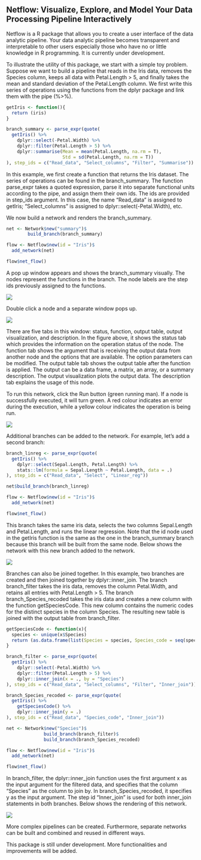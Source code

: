 
## Netflow: Visualize, Explore, and Model Your Data Processing Pipeline Interactively

Netflow is a R package that allows you to create a user interface of the
data analytic pipeline. Your data analytic pipeline becomes transparent
and interpretable to other users especially those who have no or little
knowledge in R programming. It is currently under development.

To illustrate the utility of this package, we start with a simple toy
problem. Suppose we want to build a pipeline that reads in the Iris
data, removes the Species column, keeps all data with Petal.Length \> 5,
and finally takes the mean and standard deviation of the Petal.Length
column. We first write this series of operations using the functions
from the dplyr package and link them with the pipe (%\>%).

``` r
getIris <- function(){
  return (iris)
}

branch_summary <- parse_expr(quote(  
  getIris() %>%
    dplyr::select(-Petal.Width) %>%
    dplyr::filter(Petal.Length > 5) %>%
    dplyr::summarise(Mean = mean(Petal.Length, na.rm = T),
                     Std = sd(Petal.Length, na.rm = T))
), step_ids = c("Read_data", "Select_columns", "Filter", "Summarise"))
```

In this example, we first create a function that returns the Iris
dataset. The series of operations can be found in the branch_summary.
The function parse_expr takes a quoted expression, parse it into
separate functional units according to the pipe, and assign them their
own ids. The ids are provided in step_ids argument. In this case, the
name “Read_data” is assigned to getIris; “Select_columns” is assigned to
dplyr::select(-Petal.Width), etc.

We now build a network and renders the branch_summary.

``` r
net <- Network$new("summary")$
        build_branch(branch_summary)

flow <- Netflow$new(id = "Iris")$
  add_network(net)

flow$net_flow()
```

A pop up window appears and shows the branch_summary visually. The nodes
represent the functions in the branch. The node labels are the step ids
previously assigned to the functions.

![](img/branch_summary.png)

Double click a node and a separate window pops up.

![](img/node_window.png)

There are five tabs in this window: status, function, output table,
output visualization, and description. In the figure above, it shows the
status tab which provides the information on the operation status of the
node. The function tab shows the argument that is receiving the output
data from another node and the options that are available. The option
parameters can be modified. The output table tab shows the output table
after the function is applied. The output can be a data frame, a matrix,
an array, or a summary description. The output visualization plots the
output data. The description tab explains the usage of this node.

To run this network, click the Run button (green running man). If a node
is successfully executed, it will turn green. A red colour indicates an
error during the execution, while a yellow colour indicates the
operation is being run.

![](img/branch_summary_run.png)

Additional branches can be added to the network. For example, let’s add
a second branch:

``` r
branch_linreg <- parse_expr(quote(
  getIris() %>%
    dplyr::select(Sepal.Length, Petal.Length) %>%
    stats::lm(formula = Sepal.Length ~ Petal.Length, data = .)
), step_ids = c("Read_data", "Select", "Linear_reg"))

net$build_branch(branch_linreg)

flow <- Netflow$new(id = "Iris")$
  add_network(net)

flow$net_flow()
```

This branch takes the same iris data, selects the two columns
Sepal.Length and Petal.Length, and runs the linear regression. Note that
the id node used in the getIris function is the same as the one in the
branch_summary branch because this branch will be built from the same
node. Below shows the network with this new branch added to the network.

![](img/branch_summary_linreg.png)

Branches can also be joined together. In this example, two branches are
created and then joined together by dplyr::inner_join. The branch
branch_filter takes the iris data, removes the column Petal.Width, and
retains all entries with Petal.Length \> 5. The branch
branch_Species_recoded takes the iris data and creates a new column with
the function getSpeciesCode. This new column contains the numeric codes
for the distinct species in the column Species. The resulting new table
is joined with the output table from branch_filter.

``` r
getSpeciesCode <- function(x){
  species <- unique(x$Species)
  return (as.data.frame(list(Species = species, Species_code = seq(species))))
}

branch_filter <- parse_expr(quote(  
  getIris() %>%
    dplyr::select(-Petal.Width) %>%
    dplyr::filter(Petal.Length > 5) %>%
    dplyr::inner_join(x = ., by = "Species")
), step_ids = c("Read_data", "Select_columns", "Filter", "Inner_join"))

branch_Species_recoded <- parse_expr(quote(
  getIris() %>%
    getSpeciesCode() %>%
    dplyr::inner_join(y = .)
), step_ids = c("Read_data", "Species_code", "Inner_join"))

net <- Network$new("Species")$
              build_branch(branch_filter)$
              build_branch(branch_Species_recoded)

flow <- Netflow$new(id = "Iris")$
  add_network(net)

flow$net_flow()
```

In branch_filter, the dplyr::inner_join function uses the first argument
x as the input argument for the filtered data, and specifies that the
column “Species” as the column to join by. In branch_Species_recoded, it
specifies y as the input argument. The step id “Inner_join” is used for
both inner_join statements in both branches. Below shows the rendering
of this network.

![](img/branches_join.png)

More complex pipelines can be created. Furthermore, separate networks
can be built and combined and reused in different ways.

This package is still under development. More functionalities and
improvements will be added.
